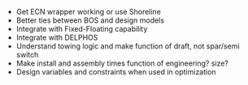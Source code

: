 - Get ECN wrapper working or use Shoreline
- Better ties between BOS and design models
- Integrate with Fixed-Floating capability
- Integrate with DELPHOS
- Understand towing logic and make function of draft, not spar/semi switch
- Make install and assembly times function of engineering?  size?
- Design variables and constraints when used in optimization
